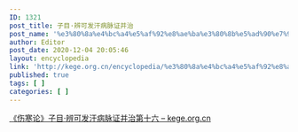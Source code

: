```yaml
---
ID: 1321
post_title: 子目·辨可发汗病脉证并治
post_name: '%e3%80%8a%e4%bc%a4%e5%af%92%e8%ae%ba%e3%80%8b%e5%ad%90%e7%9b%ae%c2%b7%e8%be%a8%e5%8f%af%e5%8f%91%e6%b1%97%e7%97%85%e8%84%89%e8%af%81%e5%b9%b6%e6%b2%bb'
author: Editor
post_date: 2020-12-04 20:05:46
layout: encyclopedia
link: 'http://kege.org.cn/encyclopedia/%e3%80%8a%e4%bc%a4%e5%af%92%e8%ae%ba%e3%80%8b%e5%ad%90%e7%9b%ae%c2%b7%e8%be%a8%e5%8f%af%e5%8f%91%e6%b1%97%e7%97%85%e8%84%89%e8%af%81%e5%b9%b6%e6%b2%bb'
published: true
tags: [ ]
categories: [ ]
---
```

<!-- wp:paragraph -->
<p><a href="http://kege.org.cn/1157">《伤寒论》子目·辨可发汗病脉证并治第十六 – kege.org.cn</a></p>
<!-- /wp:paragraph -->